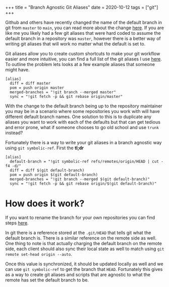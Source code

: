+++
title = "Branch Agnostic Git Aliases"
date = 2020-10-12
tags = ["git"]
+++

Github and others have recently changed the name of the default branch in git
from `master` to `main`, you can read more about the change [here][1]. If you
are like me you likely had a few git aliases that were hard coded to assume the
default branch in a repository was `master`, however there is a better way of
writing git aliases that will work no matter what the default is set to.

<!--more-->

Git aliases allow you to create custom shortcuts to make your git workflow
easier and more intuitive, you can find a full list of the git aliases I use
[here][2]. To outline the problem lets looks at a few example aliases that someone
might have.

```gitconfig
[alias]
  diff = diff master
  pom = push origin master
  merged-branches = "!git branch --merged master"
  sync = "!git fetch -p && git rebase origin/master"
```

With the change to the default branch being up to the repository maintainer you
may be in a scenario where some repositories you work with will have different
default branch names. One solution to this is to duplicate any aliases you want
to work with each of the defaults but that can get tedious and error prone, what
if someone chooses to go old school and use `trunk` instead?

Fortunately there is a way to write your git aliases in a branch agnostic way
using `git symbolic-ref`. First the __tl;dr__

```gitconfig
[alias]
  default-branch = "!git symbolic-ref refs/remotes/origin/HEAD | cut -f4 -d/"
  diff = diff $(git default-branch)
  pom = push origin $(git default-branch)
  merged-branches = "!git branch --merged $(git default-branch)"
  sync = "!git fetch -p && git rebase origin/$(git default-branch)"
```

# How does it work?
If you want to rename the branch for your own repositories you can find steps
[here][3].

In git there is a reference stored at the `.git/HEAD` that tells git what the
default branch is. There is a similar reference on the remote side as well. One
thing to note is that actually charging the default branch on the remote side,
each client should also sync their local state as well to match using `git
remote set-head origin --auto`.

Once this value is synchronized, it should be updated locally as well and we can
use `git symbolic-ref` to get the branch that `HEAD`. Fortunately this gives as
a way to create git aliases and scripts that are agnostic to what the remote has
set the default branch to be.

[1]: https://www.zdnet.com/article/github-to-replace-master-with-main-starting-next-month/
[2]: https://github.com/ajorgensen/dotfiles/blob/master/.gitconfig#L40
[3]: https://jarv.is/notes/github-rename-master/
